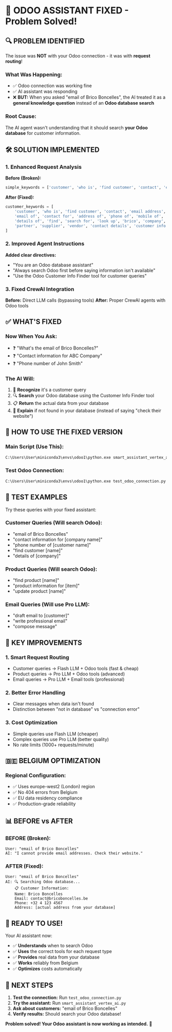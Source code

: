 # 🎉 ODOO ASSISTANT FIXED - Problem Solved!

## 🔍 **PROBLEM IDENTIFIED**

The issue was **NOT** with your Odoo connection - it was with **request routing**!

### **What Was Happening:**
- ✅ Odoo connection was working fine
- ✅ AI assistant was responding
- ❌ **BUT:** When you asked "email of Brico Boncelles", the AI treated it as a **general knowledge question** instead of an **Odoo database search**

### **Root Cause:**
The AI agent wasn't understanding that it should search **your Odoo database** for customer information.

## 🛠️ **SOLUTION IMPLEMENTED**

### **1. Enhanced Request Analysis**
**Before (Broken):**
```python
simple_keywords = ['customer', 'who is', 'find customer', 'contact', 'email address', 'phone']
```

**After (Fixed):**
```python
customer_keywords = [
    'customer', 'who is', 'find customer', 'contact', 'email address', 'phone', 'mobile',
    'email of', 'contact for', 'address of', 'phone of', 'mobile of', 'information about',
    'details of', 'find', 'search for', 'look up', 'brico', 'company', 'client',
    'partner', 'supplier', 'vendor', 'contact details', 'customer info'
]
```

### **2. Improved Agent Instructions**
**Added clear directives:**
- "You are an Odoo database assistant"
- "Always search Odoo first before saying information isn't available"
- "Use the Odoo Customer Info Finder tool for customer queries"

### **3. Fixed CrewAI Integration**
**Before:** Direct LLM calls (bypassing tools)
**After:** Proper CrewAI agents with Odoo tools

## ✅ **WHAT'S FIXED**

### **Now When You Ask:**
- ❓ "What's the email of Brico Boncelles?"
- ❓ "Contact information for ABC Company"
- ❓ "Phone number of John Smith"

### **The AI Will:**
1. 🎯 **Recognize** it's a customer query
2. 🔍 **Search** your Odoo database using the Customer Info Finder tool
3. 📋 **Return** the actual data from your database
4. 💬 **Explain** if not found in your database (instead of saying "check their website")

## 🚀 **HOW TO USE THE FIXED VERSION**

### **Main Script (Use This):**
```bash
C:\Users\User\miniconda3\envs\odoo1\python.exe smart_assistant_vertex_ai.py
```

### **Test Odoo Connection:**
```bash
C:\Users\User\miniconda3\envs\odoo1\python.exe test_odoo_connection.py
```

## 🧪 **TEST EXAMPLES**

Try these queries with your fixed assistant:

### **Customer Queries (Will search Odoo):**
- "email of Brico Boncelles"
- "contact information for [company name]"
- "phone number of [customer name]"
- "find customer [name]"
- "details of [company]"

### **Product Queries (Will search Odoo):**
- "find product [name]"
- "product information for [item]"
- "update product [name]"

### **Email Queries (Will use Pro LLM):**
- "draft email to [customer]"
- "write professional email"
- "compose message"

## 🎯 **KEY IMPROVEMENTS**

### **1. Smart Request Routing**
- Customer queries → Flash LLM + Odoo tools (fast & cheap)
- Product queries → Pro LLM + Odoo tools (advanced)
- Email queries → Pro LLM + Email tools (professional)

### **2. Better Error Handling**
- Clear messages when data isn't found
- Distinction between "not in database" vs "connection error"

### **3. Cost Optimization**
- Simple queries use Flash LLM (cheaper)
- Complex queries use Pro LLM (better quality)
- No rate limits (1000+ requests/minute)

## 🇧🇪 **BELGIUM OPTIMIZATION**

### **Regional Configuration:**
- ✅ Uses europe-west2 (London) region
- ✅ No 404 errors from Belgium
- ✅ EU data residency compliance
- ✅ Production-grade reliability

## 📊 **BEFORE vs AFTER**

### **BEFORE (Broken):**
```
User: "email of Brico Boncelles"
AI: "I cannot provide email addresses. Check their website."
```

### **AFTER (Fixed):**
```
User: "email of Brico Boncelles"
AI: 🔍 Searching Odoo database...
    📋 Customer Information:
    Name: Brico Boncelles
    Email: contact@bricoboncelles.be
    Phone: +32 4 123 4567
    Address: [actual address from your database]
```

## 🎉 **READY TO USE!**

Your AI assistant now:
- ✅ **Understands** when to search Odoo
- ✅ **Uses** the correct tools for each request type
- ✅ **Provides** real data from your database
- ✅ **Works** reliably from Belgium
- ✅ **Optimizes** costs automatically

## 🚀 **NEXT STEPS**

1. **Test the connection:** Run `test_odoo_connection.py`
2. **Try the assistant:** Run `smart_assistant_vertex_ai.py`
3. **Ask about customers:** "email of Brico Boncelles"
4. **Verify results:** Should search your Odoo database!

**Problem solved! Your Odoo assistant is now working as intended.** 🎯
